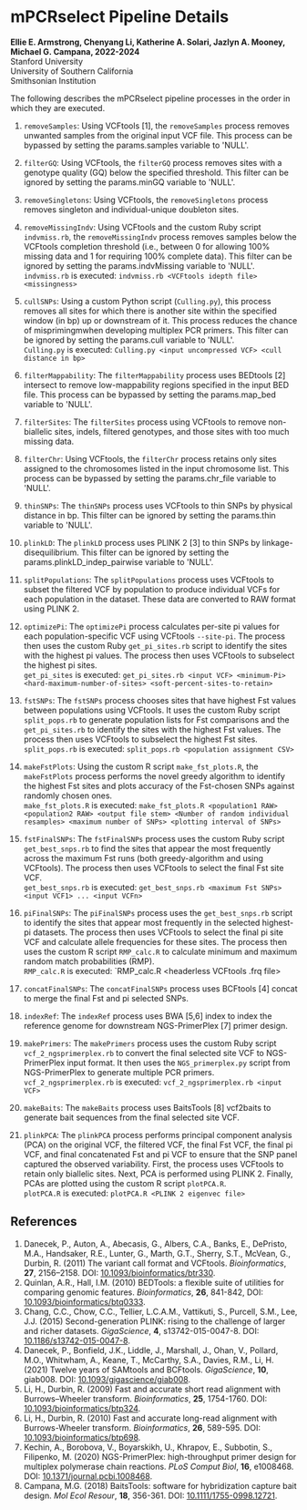 # mPCRselect Pipeline Details  

__Ellie E. Armstrong, Chenyang Li, Katherine A. Solari, Jazlyn A. Mooney, Michael G. Campana, 2022-2024__  
Stanford University  
University of Southern California  
Smithsonian Institution  

The following describes the mPCRselect pipeline processes in the order in which they are executed.  

1. `removeSamples`: Using VCFtools [1], the `removeSamples` process removes unwanted samples from the original input VCF file. This process can be bypassed by setting the params.samples variable to 'NULL'.  

2. `filterGQ`: Using VCFtools, the `filterGQ` process removes sites with a genotype quality (GQ) below the specified threshold. This filter can be ignored by setting the params.minGQ variable to 'NULL'.  

3. `removeSingletons`: Using VCFtools, the `removeSingletons` process removes singleton and individual-unique doubleton sites.  

4. `removeMissingIndv`: Using VCFtools and the custom Ruby script `indvmiss.rb`, the `removeMissingIndv` process removes samples below the VCFtools completion threshold (i.e., between 0 for allowing 100% missing data and 1 for requiring 100% complete data). This filter can be ignored by setting the params.indvMissing variable to 'NULL'.  
`indvmiss.rb` is executed: `indvmiss.rb <VCFtools idepth file> <missingness>`  

5. `cullSNPs`: Using a custom Python script (`Culling.py`), this process removes all sites for which there is another site within the specified window (in bp) up or downstream of it. This process reduces the chance of misprimingmwhen developing multiplex PCR primers. This filter can be ignored by setting the params.cull variable to 'NULL'.  
`Culling.py` is executed: `Culling.py <input uncompressed VCF> <cull distance in bp>`  

6. `filterMappability`: The `filterMappability` process uses BEDtools [2] intersect to remove low-mappability regions specified in the input BED file. This process can be bypassed by setting the params.map_bed variable to 'NULL'.  

7. `filterSites`: The `filterSites` process using VCFtools to remove non-biallelic sites, indels, filtered genotypes, and those sites with too much missing data.  

8. `filterChr`: Using VCFtools, the `filterChr` process retains only sites assigned to the chromosomes listed in the input chromosome list. This process can be bypassed by setting the params.chr_file variable to 'NULL'.  

9. `thinSNPs`: The `thinSNPs` process uses VCFtools to thin SNPs by physical distance in bp. This filter can be ignored by setting the params.thin variable to 'NULL'.  

10. `plinkLD`: The `plinkLD` process uses PLINK 2 [3] to thin SNPs by linkage-disequilibrium. This filter can be ignored by setting the params.plinkLD_indep_pairwise variable to 'NULL'.  

11. `splitPopulations`: The `splitPopulations` process uses VCFtools to subset the filtered VCF by population to produce individual VCFs for each population in the dataset. These data are converted to RAW format using PLINK 2.  

12. `optimizePi`: The `optimizePi` process calculates per-site pi values for each population-specific VCF using VCFtools `--site-pi`. The process then uses the custom Ruby `get_pi_sites.rb` script to identify the sites with the highest pi values. The process then uses VCFtools to subselect the highest pi sites.  
`get_pi_sites` is executed: `get_pi_sites.rb <input VCF> <minimum-Pi> <hard-maximum-number-of-sites> <soft-percent-sites-to-retain>`  

13. `fstSNPs`: The `fstSNPs` process chooses sites that have highest Fst values between populations using VCFtools. It uses the custom Ruby script `split_pops.rb` to generate population lists for Fst comparisons and the `get_pi_sites.rb` to identify the sites with the highest Fst values. The process then uses VCFtools to subselect the highest Fst sites.  
`split_pops.rb` is executed: `split_pops.rb <population assignment CSV>`  

14. `makeFstPlots`: Using the custom R script `make_fst_plots.R`, the `makeFstPlots` process performs the novel greedy algorithm to identify the highest Fst sites and plots accuracy of the Fst-chosen SNPs against randomly chosen ones.  
`make_fst_plots.R` is executed: `make_fst_plots.R <population1 RAW> <population2 RAW> <output file stem> <Number of random individual resamples> <maximum number of SNPs> <plotting interval of SNPs>`  

15. `fstFinalSNPs`: The `fstFinalSNPs` process uses the custom Ruby script `get_best_snps.rb` to find the sites that appear the most frequently across the maximum Fst runs (both greedy-algorithm and using VCFtools). The process then uses VCFtools to select the final Fst site VCF.  
`get_best_snps.rb` is executed: `get_best_snps.rb <maximum Fst SNPs> <input VCF1> ... <input VCFn>`  

16. `piFinalSNPs`: The `piFinalSNPs` process uses the `get_best_snps.rb` script to identify the sites that appear most frequently in the selected highest-pi datasets. The process then uses VCFtools to select the final pi site VCF and calculate allele frequencies for these sites. The process then uses the custom R script `RMP_calc.R` to calculate minimum and maximum random match probabilities (RMP).  
`RMP_calc.R` is executed: `RMP_calc.R <headerless VCFtools .frq file>  

17. `concatFinalSNPs`: The `concatFinalSNPs` process uses BCFtools [4] concat to merge the final Fst and pi selected SNPs.  

18. `indexRef`: The `indexRef` process uses BWA [5,6] index to index the reference genome for downstream NGS-PrimerPlex [7] primer design.  

19. `makePrimers`: The `makePrimers` process uses the custom Ruby script `vcf_2_ngsprimerplex.rb` to convert the final selected site VCF to NGS-PrimerPlex input format. It then uses the `NGS_primerplex.py` script from NGS-PrimerPlex to generate multiple PCR primers.  
`vcf_2_ngsprimerplex.rb` is executed: `vcf_2_ngsprimerplex.rb <input VCF>`

20. `makeBaits`: The `makeBaits` process uses BaitsTools [8] vcf2baits to generate bait sequences from the final selected site VCF.  

21. `plinkPCA`: The `plinkPCA` process performs principal component analysis (PCA) on the original VCF, the filtered VCF, the final Fst VCF, the final pi VCF, and final concatenated Fst and pi VCF to ensure that the SNP panel captured the observed variability. First, the process uses VCFtools to retain only biallelic sites. Next, PCA is performed using PLINK 2. Finally, PCAs are plotted using the custom R script `plotPCA.R`.  
`plotPCA.R` is executed: `plotPCA.R <PLINK 2 eigenvec file>`  

## References  
1. Danecek, P., Auton, A., Abecasis, G., Albers, C.A., Banks, E., DePristo, M.A., Handsaker, R.E., Lunter, G., Marth, G.T., Sherry, S.T., McVean, G., Durbin, R. (2011) The variant call format and VCFtools. *Bioinformatics*, __27__, 2156–2158. DOI: [10.1093/bioinformatics/btr330](https://academic.oup.com/bioinformatics/article/27/15/2156/402296).  
2. Quinlan, A.R., Hall, I.M. (2010) BEDTools: a flexible suite of utilities for comparing genomic features. *Bioinformatics*, __26__, 841-842, DOI: [10.1093/bioinformatics/btq0333](https://academic.oup.com/bioinformatics/article/26/6/841/244688).  
3. Chang, C.C., Chow, C.C., Tellier, L.C.A.M., Vattikuti, S., Purcell, S.M., Lee, J.J. (2015) Second-generation PLINK: rising to the challenge of larger and richer datasets. *GigaScience*, __4__, s13742-015-0047-8. DOI: [10.1186/s13742-015-0047-8](https://doi.org/10.1186/s13742-015-0047-8).  
4. Danecek, P., Bonfield, J.K., Liddle, J., Marshall, J., Ohan, V., Pollard, M.O., Whitwham, A., Keane, T., McCarthy, S.A., Davies, R.M., Li, H. (2021) Twelve years of SAMtools and BCFtools. *GigaScience*, __10__, giab008. DOI: [10.1093/gigascience/giab008](https://academic.oup.com/gigascience/article/10/2/giab008/6137722).  
5. Li, H., Durbin, R. (2009) Fast and accurate short read alignment with Burrows–Wheeler transform. *Bioinformatics*, __25__, 1754-1760. DOI: [10.1093/bioinformatics/btp324](https://doi.org/10.1093/bioinformatics/btp324).  
6. Li, H., Durbin, R. (2010) Fast and accurate long-read alignment with Burrows-Wheeler transform. *Bioinformatics*, __26__, 589-595. DOI: [10.1093/bioinformatics/btp698](https://doi.org/10.1093/bioinformatics/btp698).  
7. Kechin, A., Borobova, V., Boyarskikh, U., Khrapov, E., Subbotin, S., Filipenko, M. (2020) NGS-PrimerPlex: high-throughput primer design for multiplex polymerase chain reactions. *PLoS Comput Biol*, __16__, e1008468. DOI: [10.1371/journal.pcbi.1008468](https://doi.org/10.1371/journal.pcbi.1008468).  
8. Campana, M.G. (2018) BaitsTools: software for hybridization capture bait design. *Mol Ecol Resour*, __18__, 356-361. DOI: [10.1111/1755-0998.12721](https://doi.org/10.1111/1755-0998.12721).  





